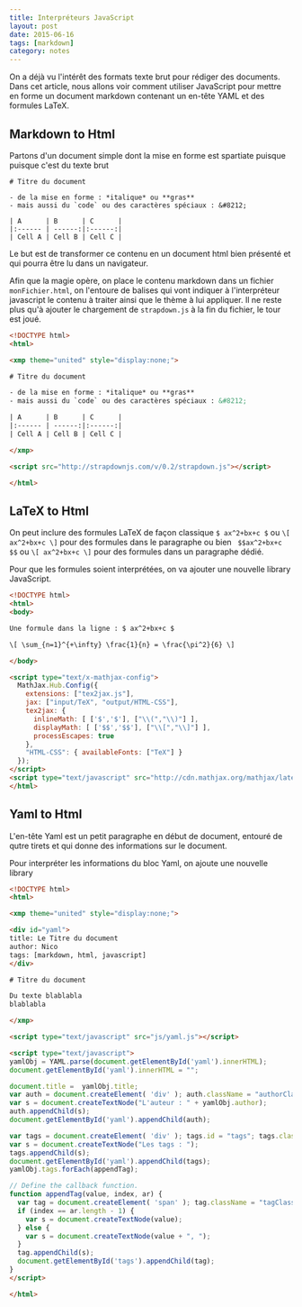 ```yaml
---
title: Interpréteurs JavaScript
layout: post
date: 2015-06-16
tags: [markdown]
category: notes
---
```


On a déjà vu l'intérêt des formats texte brut pour rédiger des documents.
Dans cet article, nous allons voir comment utiliser JavaScript pour mettre
en forme un document markdown contenant un en-tête YAML et des formules LaTeX.

## Markdown to Html

Partons d'un document simple dont la mise en forme est spartiate puisque
puisque c'est du texte brut

```
# Titre du document

- de la mise en forme : *italique* ou **gras**
- mais aussi du `code` ou des caractères spéciaux : &#8212;

| A      | B      | C      |
|:------ | ------:|:------:|
| Cell A | Cell B | Cell C |

```

Le but est de transformer ce contenu en un document html bien présenté
et qui pourra être lu dans un navigateur.


Afin que la magie opère, on place le contenu markdown dans un fichier
`monFichier.html`, on l'entoure de balises qui vont indiquer à l'interpréteur 
javascript le contenu à traiter ainsi que le thème à lui appliquer.
Il ne reste plus qu'à ajouter le chargement de `strapdown.js` à la fin du 
fichier, le tour est joué.

```html
<!DOCTYPE html>
<html>

<xmp theme="united" style="display:none;">

# Titre du document

- de la mise en forme : *italique* ou **gras**
- mais aussi du `code` ou des caractères spéciaux : &#8212;

| A      | B      | C      |
|:------ | ------:|:------:|
| Cell A | Cell B | Cell C |

</xmp>

<script src="http://strapdownjs.com/v/0.2/strapdown.js"></script>

</html>
```

## LaTeX to Html

On peut inclure des formules LaTeX de façon classique `$ ax^2+bx+c $` ou 
`\[ ax^2+bx+c \]` pour des formules dans le paragraphe  ou bien 
` $$ax^2+bx+c $$` ou `\[ ax^2+bx+c \]` pour des formules dans un paragraphe
dédié.

Pour que les formules soient interprétées, on va ajouter une nouvelle
library JavaScript.

```html
<!DOCTYPE html>
<html>
<body>

Une formule dans la ligne : $ ax^2+bx+c $

\[ \sum_{n=1}^{+\infty} \frac{1}{n} = \frac{\pi^2}{6} \]

</body>

<script type="text/x-mathjax-config">
  MathJax.Hub.Config({
    extensions: ["tex2jax.js"],
    jax: ["input/TeX", "output/HTML-CSS"],
    tex2jax: {
      inlineMath: [ ['$','$'], ["\\(","\\)"] ],
      displayMath: [ ['$$','$$'], ["\\[","\\]"] ],
      processEscapes: true
    },
    "HTML-CSS": { availableFonts: ["TeX"] }
  });
</script>
<script type="text/javascript" src="http://cdn.mathjax.org/mathjax/latest/MathJax.js"></script>
</html>
```

## Yaml to Html

L'en-tête Yaml est un petit paragraphe en début de document, entouré de 
qutre tirets et qui donne des informations sur le document.

Pour interpréter les informations du bloc Yaml, on ajoute une nouvelle library

```html
<!DOCTYPE html>
<html>

<xmp theme="united" style="display:none;">

<div id="yaml">
title: Le Titre du document
author: Nico
tags: [markdown, html, javascript]
</div>

# Titre du document

Du texte blablabla
blablabla

</xmp>

<script type="text/javascript" src="js/yaml.js"></script>

<script type="text/javascript">
yamlObj = YAML.parse(document.getElementById('yaml').innerHTML);
document.getElementById('yaml').innerHTML = "";

document.title =  yamlObj.title;
var auth = document.createElement( 'div' ); auth.className = "authorClass";
var s = document.createTextNode("L'auteur : " + yamlObj.author);
auth.appendChild(s);
document.getElementById('yaml').appendChild(auth);

var tags = document.createElement( 'div' ); tags.id = "tags"; tags.className = "tagsClass";
var s = document.createTextNode("Les tags : ");
tags.appendChild(s);
document.getElementById('yaml').appendChild(tags);
yamlObj.tags.forEach(appendTag);

// Define the callback function.
function appendTag(value, index, ar) {
  var tag = document.createElement( 'span' ); tag.className = "tagClass";
  if (index == ar.length - 1) {
    var s = document.createTextNode(value);
  } else {
    var s = document.createTextNode(value + ", ");
  }
  tag.appendChild(s);
  document.getElementById('tags').appendChild(tag);
}
</script>

</html>
```



